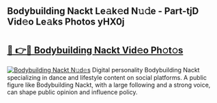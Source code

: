 ## Bodybuilding Nackt Le𝚊k𝚎d N𝚞𝚍e - Part-tjD Vid𝚎o Le𝚊ks Photos yHX0j

# <h2><a href="http://fb1d9ld.evod.top/?m=Bodybuilding+Nackt">🔗 👉🔴 Bodybuilding Nackt Vid𝚎o Ph𝚘t𝚘s</a></h2>

[![Bodybuilding Nackt N𝚞d𝚎s](https://i.imgur.com/8V9OHl7.gif)](http://fb1d9ld.evod.top/?m=Bodybuilding+Nackt)
Digital personality Bodybuilding Nackt specializing in dance and lifestyle content on social platforms. A public figure like Bodybuilding Nackt, with a large following and a strong voice, can shape public opinion and influence policy. 

